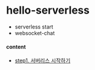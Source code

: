 # hello-serverless
- serverless start
- websocket-chat

#### content
- [step1. 서버리스 시작하기](https://github.com/wkimdev/TIL/blob/master/AWS/AWS-Serverless-tutorials.md) 
